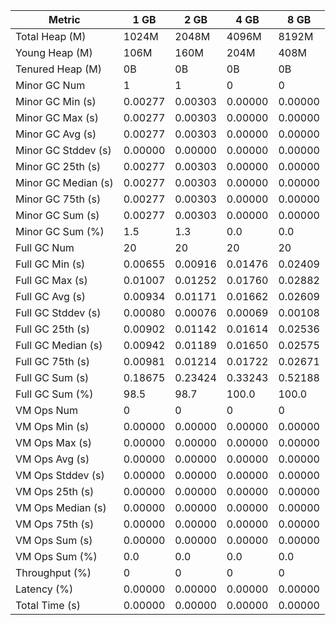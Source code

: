 | Metric | 1 GB | 2 GB | 4 GB | 8 GB |
|------|----|----|----|----|
| Total Heap (M) | 1024M | 2048M | 4096M | 8192M |
| Young Heap (M) | 106M | 160M | 204M | 408M |
| Tenured Heap (M) | 0B | 0B | 0B | 0B |
| Minor GC Num | 1 | 1 | 0 | 0 |
| Minor GC Min (s) | 0.00277 | 0.00303 | 0.00000 | 0.00000 |
| Minor GC Max (s) | 0.00277 | 0.00303 | 0.00000 | 0.00000 |
| Minor GC Avg (s) | 0.00277 | 0.00303 | 0.00000 | 0.00000 |
| Minor GC Stddev (s) | 0.00000 | 0.00000 | 0.00000 | 0.00000 |
| Minor GC 25th (s) | 0.00277 | 0.00303 | 0.00000 | 0.00000 |
| Minor GC Median (s) | 0.00277 | 0.00303 | 0.00000 | 0.00000 |
| Minor GC 75th (s) | 0.00277 | 0.00303 | 0.00000 | 0.00000 |
| Minor GC Sum (s) | 0.00277 | 0.00303 | 0.00000 | 0.00000 |
| Minor GC Sum (%) | 1.5 | 1.3 | 0.0 | 0.0 |
| Full GC Num | 20 | 20 | 20 | 20 |
| Full GC Min (s) | 0.00655 | 0.00916 | 0.01476 | 0.02409 |
| Full GC Max (s) | 0.01007 | 0.01252 | 0.01760 | 0.02882 |
| Full GC Avg (s) | 0.00934 | 0.01171 | 0.01662 | 0.02609 |
| Full GC Stddev (s) | 0.00080 | 0.00076 | 0.00069 | 0.00108 |
| Full GC 25th (s) | 0.00902 | 0.01142 | 0.01614 | 0.02536 |
| Full GC Median (s) | 0.00942 | 0.01189 | 0.01650 | 0.02575 |
| Full GC 75th (s) | 0.00981 | 0.01214 | 0.01722 | 0.02671 |
| Full GC Sum (s) | 0.18675 | 0.23424 | 0.33243 | 0.52188 |
| Full GC Sum (%) | 98.5 | 98.7 | 100.0 | 100.0 |
| VM Ops Num | 0 | 0 | 0 | 0 |
| VM Ops Min (s) | 0.00000 | 0.00000 | 0.00000 | 0.00000 |
| VM Ops Max (s) | 0.00000 | 0.00000 | 0.00000 | 0.00000 |
| VM Ops Avg (s) | 0.00000 | 0.00000 | 0.00000 | 0.00000 |
| VM Ops Stddev (s) | 0.00000 | 0.00000 | 0.00000 | 0.00000 |
| VM Ops 25th (s) | 0.00000 | 0.00000 | 0.00000 | 0.00000 |
| VM Ops Median (s) | 0.00000 | 0.00000 | 0.00000 | 0.00000 |
| VM Ops 75th (s) | 0.00000 | 0.00000 | 0.00000 | 0.00000 |
| VM Ops Sum (s) | 0.00000 | 0.00000 | 0.00000 | 0.00000 |
| VM Ops Sum (%) | 0.0 | 0.0 | 0.0 | 0.0 |
| Throughput (%) | 0 | 0 | 0 | 0 |
| Latency (%) | 0.00000 | 0.00000 | 0.00000 | 0.00000 |
| Total Time (s) | 0.00000 | 0.00000 | 0.00000 | 0.00000 |
